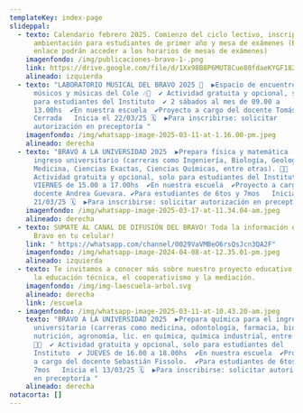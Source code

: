 ```yaml
---
templateKey: index-page
slideppal:
  - texto: Calendario febrero 2025. Comienzo del ciclo lectivo, inscripciones,
      ambientación para estudiantes de primer año y mesa de exámenes (En el
      enlace podrán acceder a los horarios de mesas de exámenes)
    imagenfondo: /img/publicaciones-bravo-1-.png
    link: https://drive.google.com/file/d/1Xx98B8P6MUT8Cue80fdaeKYGF182_XeQ/view?usp=sharing
    alineado: izquierda
  - texto: "LABORATORIO MUSICAL DEL BRAVO 2025 🎸  ▶️Espacio de encuentro para
      músicos y músicas del Cole 🎶🎼  ✔️ Actividad gratuita y opcional, solo
      para estudiantes del Instituto  ✔️ 2 sábados al mes de 09.00 a
      13.00hs  ✔️En nuestra escuela  ✔️Proyecto a cargo del docente Tomás
      Cerrada   Inicia el 22/03/25 🗓️  ▶️Para inscribirse: solicitar
      autorización en preceptoría "
    imagenfondo: /img/whatsapp-image-2025-03-11-at-1.16.00-pm.jpeg
    alineado: derecha
  - texto: "BRAVO A LA UNIVERSIDAD 2025  ▶️Prepara física y matemática  para el
      ingreso universitario (carreras como Ingeniería, Biología, Geología,
      Medicina, Ciencias Exactas, Ciencias Químicas, entre otras). 📕📖  ✔️
      Actividad gratuita y opcional, solo para estudiantes del Instituto  ✔️
      VIERNES de 15.00 a 17.00hs  ✔️En nuestra escuela  ✔️Proyecto a cargo de la
      docente Andrea Guevara. ✔️Para estudiantes de 6tos y 7mos   Inicia el
      21/03/25 🗓️  ▶️Para inscribirse: solicitar autorización en preceptoría "
    imagenfondo: /img/whatsapp-image-2025-03-17-at-11.34.04-am.jpeg
    alineado: derecha
  - texto: SUMATE AL CANAL DE DIFUSIÓN DEL BRAVO! Toda la información oficial del
      Bravo en tu celular!
    link: " https://whatsapp.com/channel/0029VaVMBeO6rsQsJcn3QA2F"
    imagenfondo: /img/whatsapp-image-2024-04-08-at-12.35.01-pm.jpeg
    alineado: izquierda
  - texto: Te invitamos a conocer más sobre nuestro proyecto educativo,  basado en
      la educación técnica, el cooperativismo y la mediación.
    imagenfondo: /img/img-laescuela-arbol.svg
    alineado: derecha
    link: /escuela
  - imagenfondo: /img/whatsapp-image-2025-03-11-at-10.43.20-am.jpeg
    texto: "BRAVO A LA UNIVERSIDAD 2025  ▶️Prepara química para el ingreso
      universitario (carreras como medicina, odontología, farmacia, bioquímica,
      nutrición, agronomía, lic. en química, química industrial, entre otras).
      📕📖  ✔️ Actividad gratuita y opcional, solo para estudiantes del
      Instituto  ✔️ JUEVES de 16.00 a 18.00hs  ✔️En nuestra escuela  ✔️Proyecto
      a cargo del docente Sebastián Fissolo.  ✔️Para estudiantes de 6tos y
      7mos   Inicia el 13/03/25 🗓️  ▶️Para inscribirse: solicitar autorización
      en preceptoría "
    alineado: derecha
notacorta: []
---
```

